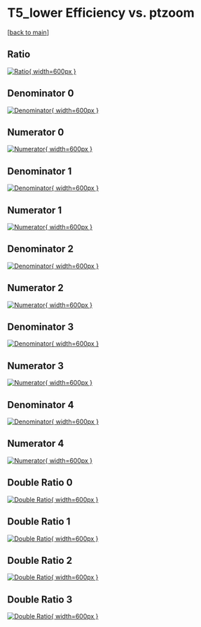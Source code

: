 # T5_lower Efficiency vs. ptzoom

[[back to main](./)]



## Ratio

[![Ratio](../mtv/var/T5_lower_vtr_321_1_eff_ptzoom.png){ width=600px }](../mtv/var/T5_lower_vtr_321_1_eff_ptzoom.pdf)

## Denominator 0

[![Denominator](../mtv/den/T5_lower_vtr_321_1_eff_ptzoom_den0.png){ width=600px }](../mtv/den/T5_lower_vtr_321_1_eff_ptzoom_den0.pdf)

## Numerator 0

[![Numerator](../mtv/num/T5_lower_vtr_321_1_eff_ptzoom_num0.png){ width=600px }](../mtv/num/T5_lower_vtr_321_1_eff_ptzoom_num0.pdf)

## Denominator 1

[![Denominator](../mtv/den/T5_lower_vtr_321_1_eff_ptzoom_den1.png){ width=600px }](../mtv/den/T5_lower_vtr_321_1_eff_ptzoom_den1.pdf)

## Numerator 1

[![Numerator](../mtv/num/T5_lower_vtr_321_1_eff_ptzoom_num1.png){ width=600px }](../mtv/num/T5_lower_vtr_321_1_eff_ptzoom_num1.pdf)

## Denominator 2

[![Denominator](../mtv/den/T5_lower_vtr_321_1_eff_ptzoom_den2.png){ width=600px }](../mtv/den/T5_lower_vtr_321_1_eff_ptzoom_den2.pdf)

## Numerator 2

[![Numerator](../mtv/num/T5_lower_vtr_321_1_eff_ptzoom_num2.png){ width=600px }](../mtv/num/T5_lower_vtr_321_1_eff_ptzoom_num2.pdf)

## Denominator 3

[![Denominator](../mtv/den/T5_lower_vtr_321_1_eff_ptzoom_den3.png){ width=600px }](../mtv/den/T5_lower_vtr_321_1_eff_ptzoom_den3.pdf)

## Numerator 3

[![Numerator](../mtv/num/T5_lower_vtr_321_1_eff_ptzoom_num3.png){ width=600px }](../mtv/num/T5_lower_vtr_321_1_eff_ptzoom_num3.pdf)

## Denominator 4

[![Denominator](../mtv/den/T5_lower_vtr_321_1_eff_ptzoom_den4.png){ width=600px }](../mtv/den/T5_lower_vtr_321_1_eff_ptzoom_den4.pdf)

## Numerator 4

[![Numerator](../mtv/num/T5_lower_vtr_321_1_eff_ptzoom_num4.png){ width=600px }](../mtv/num/T5_lower_vtr_321_1_eff_ptzoom_num4.pdf)

## Double Ratio 0

[![Double Ratio](../mtv/ratio/T5_lower_vtr_321_1_eff_ptzoom_ratio0.png){ width=600px }](../mtv/ratio/T5_lower_vtr_321_1_eff_ptzoom_ratio0.pdf)

## Double Ratio 1

[![Double Ratio](../mtv/ratio/T5_lower_vtr_321_1_eff_ptzoom_ratio1.png){ width=600px }](../mtv/ratio/T5_lower_vtr_321_1_eff_ptzoom_ratio1.pdf)

## Double Ratio 2

[![Double Ratio](../mtv/ratio/T5_lower_vtr_321_1_eff_ptzoom_ratio2.png){ width=600px }](../mtv/ratio/T5_lower_vtr_321_1_eff_ptzoom_ratio2.pdf)

## Double Ratio 3

[![Double Ratio](../mtv/ratio/T5_lower_vtr_321_1_eff_ptzoom_ratio3.png){ width=600px }](../mtv/ratio/T5_lower_vtr_321_1_eff_ptzoom_ratio3.pdf)

